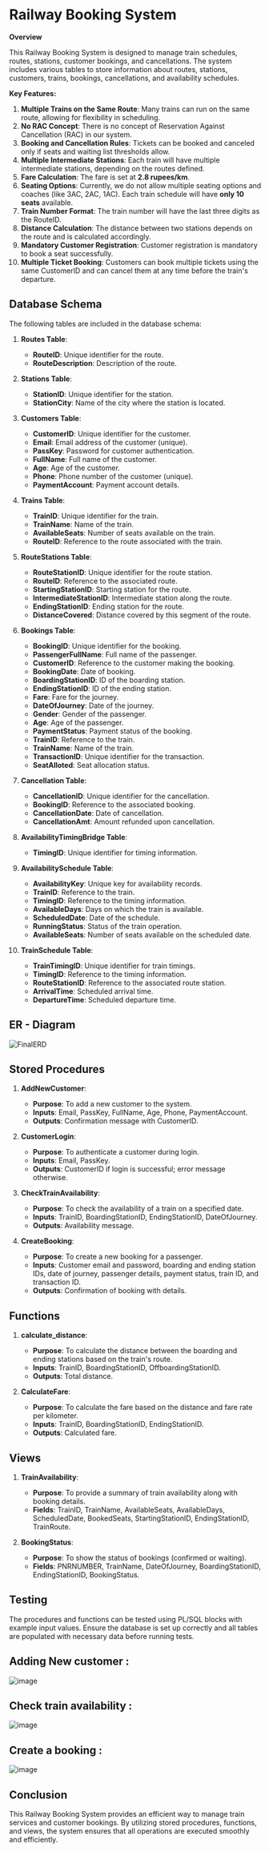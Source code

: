# Railway Booking System

**Overview**

This Railway Booking System is designed to manage train schedules, routes, stations, customer bookings, and cancellations. The system includes various tables to store information about routes, stations, customers, trains, bookings, cancellations, and availability schedules. 

**Key Features:**

1. **Multiple Trains on the Same Route**: Many trains can run on the same route, allowing for flexibility in scheduling.
2. **No RAC Concept**: There is no concept of Reservation Against Cancellation (RAC) in our system.
3. **Booking and Cancellation Rules**: Tickets can be booked and canceled only if seats and waiting list thresholds allow.
4. **Multiple Intermediate Stations**: Each train will have multiple intermediate stations, depending on the routes defined.
5. **Fare Calculation**: The fare is set at **2.8 rupees/km**.
6. **Seating Options**: Currently, we do not allow multiple seating options and coaches (like 3AC, 2AC, 1AC). Each train schedule will have **only 10 seats** available.
7. **Train Number Format**: The train number will have the last three digits as the RouteID.
8. **Distance Calculation**: The distance between two stations depends on the route and is calculated accordingly.
9. **Mandatory Customer Registration**: Customer registration is mandatory to book a seat successfully.
10. **Multiple Ticket Booking**: Customers can book multiple tickets using the same CustomerID and can cancel them at any time before the train's departure.

## Database Schema

The following tables are included in the database schema:

1. **Routes Table**: 
   - **RouteID**: Unique identifier for the route.
   - **RouteDescription**: Description of the route.

2. **Stations Table**: 
   - **StationID**: Unique identifier for the station.
   - **StationCity**: Name of the city where the station is located.

3. **Customers Table**: 
   - **CustomerID**: Unique identifier for the customer.
   - **Email**: Email address of the customer (unique).
   - **PassKey**: Password for customer authentication.
   - **FullName**: Full name of the customer.
   - **Age**: Age of the customer.
   - **Phone**: Phone number of the customer (unique).
   - **PaymentAccount**: Payment account details.

4. **Trains Table**: 
   - **TrainID**: Unique identifier for the train.
   - **TrainName**: Name of the train.
   - **AvailableSeats**: Number of seats available on the train.
   - **RouteID**: Reference to the route associated with the train.

5. **RouteStations Table**: 
   - **RouteStationID**: Unique identifier for the route station.
   - **RouteID**: Reference to the associated route.
   - **StartingStationID**: Starting station for the route.
   - **IntermediateStationID**: Intermediate station along the route.
   - **EndingStationID**: Ending station for the route.
   - **DistanceCovered**: Distance covered by this segment of the route.

6. **Bookings Table**: 
   - **BookingID**: Unique identifier for the booking.
   - **PassengerFullName**: Full name of the passenger.
   - **CustomerID**: Reference to the customer making the booking.
   - **BookingDate**: Date of booking.
   - **BoardingStationID**: ID of the boarding station.
   - **EndingStationID**: ID of the ending station.
   - **Fare**: Fare for the journey.
   - **DateOfJourney**: Date of the journey.
   - **Gender**: Gender of the passenger.
   - **Age**: Age of the passenger.
   - **PaymentStatus**: Payment status of the booking.
   - **TrainID**: Reference to the train.
   - **TrainName**: Name of the train.
   - **TransactionID**: Unique identifier for the transaction.
   - **SeatAlloted**: Seat allocation status.

7. **Cancellation Table**: 
   - **CancellationID**: Unique identifier for the cancellation.
   - **BookingID**: Reference to the associated booking.
   - **CancellationDate**: Date of cancellation.
   - **CancellationAmt**: Amount refunded upon cancellation.

8. **AvailabilityTimingBridge Table**: 
   - **TimingID**: Unique identifier for timing information.

9. **AvailabilitySchedule Table**: 
   - **AvailabilityKey**: Unique key for availability records.
   - **TrainID**: Reference to the train.
   - **TimingID**: Reference to the timing information.
   - **AvailableDays**: Days on which the train is available.
   - **ScheduledDate**: Date of the schedule.
   - **RunningStatus**: Status of the train operation.
   - **AvailableSeats**: Number of seats available on the scheduled date.

10. **TrainSchedule Table**: 
    - **TrainTimingID**: Unique identifier for train timings.
    - **TimingID**: Reference to the timing information.
    - **RouteStationID**: Reference to the associated route station.
    - **ArrivalTime**: Scheduled arrival time.
    - **DepartureTime**: Scheduled departure time.
   
## ER - Diagram

![FinalERD](https://github.com/user-attachments/assets/5d7a5a3a-bbc0-4114-8679-c6daf3577a75)


## Stored Procedures

1. **AddNewCustomer**: 
   - **Purpose**: To add a new customer to the system.
   - **Inputs**: Email, PassKey, FullName, Age, Phone, PaymentAccount.
   - **Outputs**: Confirmation message with CustomerID.

2. **CustomerLogin**: 
   - **Purpose**: To authenticate a customer during login.
   - **Inputs**: Email, PassKey.
   - **Outputs**: CustomerID if login is successful; error message otherwise.

3. **CheckTrainAvailability**: 
   - **Purpose**: To check the availability of a train on a specified date.
   - **Inputs**: TrainID, BoardingStationID, EndingStationID, DateOfJourney.
   - **Outputs**: Availability message.

4. **CreateBooking**: 
   - **Purpose**: To create a new booking for a passenger.
   - **Inputs**: Customer email and password, boarding and ending station IDs, date of journey, passenger details, payment status, train ID, and transaction ID.
   - **Outputs**: Confirmation of booking with details.

## Functions

1. **calculate_distance**: 
   - **Purpose**: To calculate the distance between the boarding and ending stations based on the train's route.
   - **Inputs**: TrainID, BoardingStationID, OffboardingStationID.
   - **Outputs**: Total distance.

2. **CalculateFare**: 
   - **Purpose**: To calculate the fare based on the distance and fare rate per kilometer.
   - **Inputs**: TrainID, BoardingStationID, EndingStationID.
   - **Outputs**: Calculated fare.

## Views

1. **TrainAvailability**: 
   - **Purpose**: To provide a summary of train availability along with booking details.
   - **Fields**: TrainID, TrainName, AvailableSeats, AvailableDays, ScheduledDate, BookedSeats, StartingStationID, EndingStationID, TrainRoute.

2. **BookingStatus**: 
   - **Purpose**: To show the status of bookings (confirmed or waiting).
   - **Fields**: PNRNUMBER, TrainName, DateOfJourney, BoardingStationID, EndingStationID, BookingStatus.

## Testing

The procedures and functions can be tested using PL/SQL blocks with example input values. Ensure the database is set up correctly and all tables are populated with necessary data before running tests.
## Adding New customer :

![image](https://github.com/user-attachments/assets/22725d45-ffa4-4cab-bf01-9ccf795fad1a)

## Check train availability  :
![image](https://github.com/user-attachments/assets/226195a6-2b8c-4691-a95d-948ec53a0abc)

## Create a booking :

![image](https://github.com/user-attachments/assets/f5a09a05-1afe-40ef-9984-2f8962cc8f9d)




## Conclusion

This Railway Booking System provides an efficient way to manage train services and customer bookings. By utilizing stored procedures, functions, and views, the system ensures that all operations are executed smoothly and efficiently.
